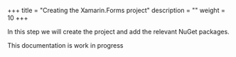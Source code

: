 +++
title = "Creating the Xamarin.Forms project" 
description = ""
weight = 10
+++

In this step we will create the project and add the relevant NuGet packages.

This documentation is work in progress

